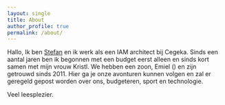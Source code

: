 ```yaml
---
layout: single
title: About
author_profile: true
permalink: /about/
---
```

<script>
</script>

Hallo, Ik ben [Stefan][Mailto] en ik werk als een IAM architect bij Cegeka. Sinds een aantal jaren ben ik begonnen met een budget eerst alleen en sinds kort samen met mijn vrouw Kristl. We hebben een zoon, Emiel (<span id="age"></span>) en zijn getrouwd sinds 2011.
Hier ga je onze avonturen kunnen volgen en zal er geregeld gepost worden over ons, budgeteren, sport en technologie.

Veel leesplezier.


[Mailto]: mailto:stefan@bckn.be

<script>
	function ageOfEmiel(){
		const birthday = new Date("2015-12-01");
		const d = new Date();
		const today = new Date();
		var year = d.getFullYear();
		var age;
		var bd_thisyear = new Date (year + "-12-01");
		
		if (today > bd_thisyear){
			age = today.getFullYear() - birthday.getFullYear();
			return age;
		} else {
			age = today.getFullYear() - birthday.getFullYear() - 1;
			return age;
		}
	}

	document.getElementById("age").innerHTML = ageOfEmiel();
</script>